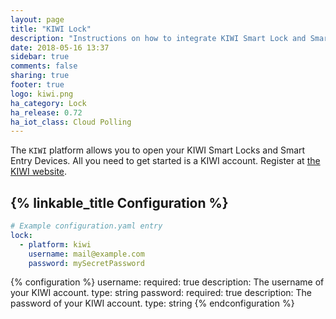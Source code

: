 ```yaml
---
layout: page
title: "KIWI Lock"
description: "Instructions on how to integrate KIWI Smart Lock and Smart Entry."
date: 2018-05-16 13:37
sidebar: true
comments: false
sharing: true
footer: true
logo: kiwi.png
ha_category: Lock
ha_release: 0.72
ha_iot_class: Cloud Polling
---
```


The `KIWI` platform allows you to open your KIWI Smart Locks and Smart Entry Devices.
All you need to get started is a KIWI account. Register at [the KIWI website](https://kiwi.ki/login/).

## {% linkable_title Configuration %}

```yaml
# Example configuration.yaml entry
lock:
  - platform: kiwi
    username: mail@example.com
    password: mySecretPassword
```

{% configuration %}
username:
  required: true
  description: The username of your KIWI account.
  type: string
password:
  required: true
  description: The password of your KIWI account.
  type: string
{% endconfiguration %}
